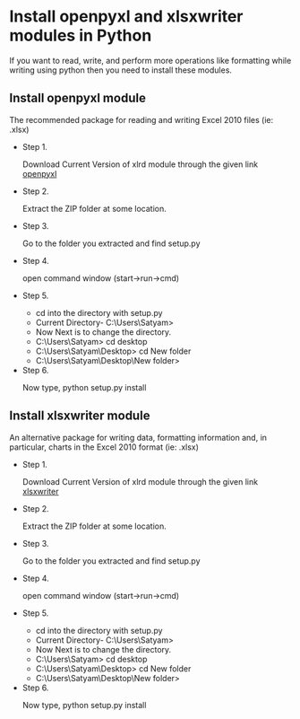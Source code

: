 # Install openpyxl and xlsxwriter modules in Python

If you want to read, write, and perform more operations like formatting while writing using python then you need to install these modules.

## Install openpyxl module
The recommended package for reading and writing Excel 2010 files (ie: .xlsx)
  <ul>
    <li>Step 1.</li>
      <p>Download Current Version of xlrd module through the given link <a href="https://pypi.org/project/openpyxl/#files">openpyxl</a></p>
    <li>Step 2.</li>
      <p>Extract the ZIP folder at some location.</p>
    <li>Step 3.</li>
      <p>Go to the folder you extracted and find setup.py</p>
    <li>Step 4.</li>
      <p>open command window (start->run->cmd)</p>
    <li>Step 5.</li>
      <ul>
        <li>cd into the directory with setup.py</li>
        <li>Current Directory- C:\Users\Satyam></li>
        <li>Now Next is to change the directory.</li>
        <li>C:\Users\Satyam> cd desktop</li>
        <li>C:\Users\Satyam\Desktop> cd New folder</li>
        <li>C:\Users\Satyam\Desktop\New folder></li>
      </ul>
    <li>Step 6.</li>
      <p>Now type, python setup.py install</p>
  </ul>

## Install xlsxwriter module
An alternative package for writing data, formatting information and, in particular, charts in the Excel 2010 format (ie: .xlsx)
<ul>
    <li>Step 1.</li>
      <p>Download Current Version of xlrd module through the given link <a href="https://pypi.org/project/XlsxWriter/#files">xlsxwriter</a></p>
    <li>Step 2.</li>
      <p>Extract the ZIP folder at some location.</p>
    <li>Step 3.</li>
      <p>Go to the folder you extracted and find setup.py</p>
    <li>Step 4.</li>
      <p>open command window (start->run->cmd)</p>
    <li>Step 5.</li>
      <ul>
        <li>cd into the directory with setup.py</li>
        <li>Current Directory- C:\Users\Satyam></li>
        <li>Now Next is to change the directory.</li>
        <li>C:\Users\Satyam> cd desktop</li>
        <li>C:\Users\Satyam\Desktop> cd New folder</li>
        <li>C:\Users\Satyam\Desktop\New folder></li>
      </ul>
    <li>Step 6.</li>
      <p>Now type, python setup.py install</p>
  </ul>
